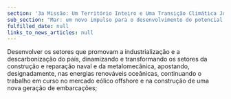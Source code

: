```yaml
---
section: '3a Missão: Um Território Inteiro e Uma Transição Climática Justa'
sub_section: "Mar: um novo impulso para o desenvolvimento do potencial oceânico do país"
fulfilled_date: null
links_to_news_articles: null
---
```


Desenvolver os setores que promovam a industrialização e a descarbonização do país, dinamizando e transformando os setores da construção e reparação naval e da metalomecânica, apostando, designadamente, nas energias renováveis oceânicas, continuando o trabalho em curso no mercado eólico offshore e na construção de uma nova geração de embarcações;